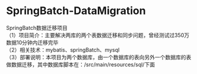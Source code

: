 # SpringBatch-DataMigration
SpringBatch数据迁移项目</br>
（1）项目简介：主要解决两库的两个表数据迁移和同步问题，曾经测试过350万数据10分钟内迁移完毕</br>
（2）相关技术：mybatis、springBatch、mysql</br>
（3）部署说明：本项目为两个数据库，由一个数据库的表向另外一个数据库的表做数据迁移，其中数据库脚本在：/src/main/resources/sql/下面</br>

